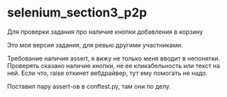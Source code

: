 # selenium_section3_p2p
Для проверки задания про наличие кнопки добавления в корзину

Это моя версия задания, для ревью другими участниками.

Требование наличия assert, я вижу не только меня вводит в непонятки. Проверять сказано наличие кнопки, не ее кликабельность или текст на ней. Если что, raise откинет вебдрайвер, тут ему помогать не надо. 

Поставил пару assert-ов в conftest.py, там они по делу.
